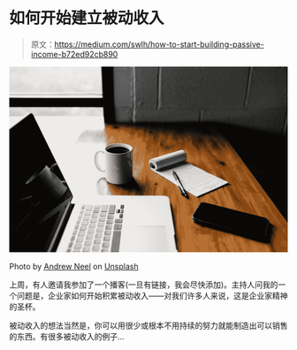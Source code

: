 # 如何开始建立被动收入

> 原文：<https://medium.com/swlh/how-to-start-building-passive-income-b72ed92cb890>

![](img/49cdf927a1c9ad98cc08f51028ace1b9.png)

Photo by [Andrew Neel](https://unsplash.com/photos/cckf4TsHAuw?utm_source=unsplash&utm_medium=referral&utm_content=creditCopyText) on [Unsplash](https://unsplash.com/search/photos/plan?utm_source=unsplash&utm_medium=referral&utm_content=creditCopyText)

上周，有人邀请我参加了一个播客(一旦有链接，我会尽快添加)。主持人问我的一个问题是，企业家如何开始积累被动收入——对我们许多人来说，这是企业家精神的圣杯。

被动收入的想法当然是，你可以用很少或根本不用持续的努力就能制造出可以销售的东西。有很多被动收入的例子…